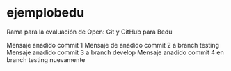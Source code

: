 # ejemplobedu
Rama para la evaluación de Open: Git y GitHub para Bedu

Mensaje anadido commit 1
Mensaje de anadido commit 2 a branch testing 
Mensaje anadido commit 3 a branch develop
Mensaje anadido commit 4 en branch testing nuevamente